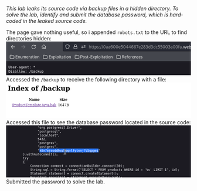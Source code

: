 *This lab leaks its source code via backup files in a hidden directory. To solve the lab, identify and submit the database password, which is hard-coded in the leaked source code.*

The page gave nothing useful, so i appended `robots.txt` to the URL to find directories hidden:
![Screenshot 2024-05-08 at 11.25.51 AM](images/Screenshot%202024-05-08%20at%2011.25.51%20AM.png)
Accessed the `/backup` to receive the following directory with a file:
![Screenshot 2024-05-08 at 11.28.20 AM](images/Screenshot%202024-05-08%20at%2011.28.20%20AM.png)
Accessed this file to see the database password located in the source code:
![Screenshot 2024-05-08 at 11.29.06 AM](images/Screenshot%202024-05-08%20at%2011.29.06%20AM.png)
Submitted the password to solve the lab.

